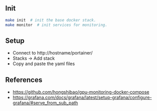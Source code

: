## Init
```bash
make init  # init the base docker stack.
make monitor  # init services for monitoring.
```

## Setup
- Connect to http://hostname/portainer/
- Stacks -> Add stack
- Copy and paste the yaml files

## References
- https://github.com/hongshibao/gpu-monitoring-docker-compose
- https://grafana.com/docs/grafana/latest/setup-grafana/configure-grafana/#serve_from_sub_path
